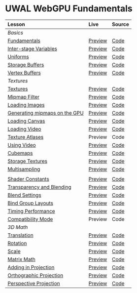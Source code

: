 # UWAL WebGPU Fundamentals

| Lesson | Live | Source |
|:- |:- |:- |
| _Basics_ |
| [Fundamentals](https://webgpufundamentals.org/webgpu/lessons/webgpu-fundamentals.html) | [Preview](https://ustymukhman.github.io/uwal/dist/lessons/lessons.html#fundamentals) | [Code](./fundamentals/index.js) |
| [Inter-stage Variables](https://webgpufundamentals.org/webgpu/lessons/webgpu-inter-stage-variables.html) | [Preview](https://ustymukhman.github.io/uwal/dist/lessons/lessons.html#inter-stage-variables) | [Code](./inter-stage-variables/index.js) |
| [Uniforms](https://webgpufundamentals.org/webgpu/lessons/webgpu-uniforms.html) | [Preview](https://ustymukhman.github.io/uwal/dist/lessons/lessons.html#uniforms) | [Code](./uniforms/index.js) |
| [Storage Buffers](https://webgpufundamentals.org/webgpu/lessons/webgpu-storage-buffers.html) | [Preview](https://ustymukhman.github.io/uwal/dist/lessons/lessons.html#storage-buffers) | [Code](./storage-buffers/index.js) |
| [Vertex Buffers](https://webgpufundamentals.org/webgpu/lessons/webgpu-vertex-buffers.html) | [Preview](https://ustymukhman.github.io/uwal/dist/lessons/lessons.html#vertex-buffers) | [Code](./vertex-buffers/index.js) |
| _Textures_ |
| [Textures](https://webgpufundamentals.org/webgpu/lessons/webgpu-textures.html) | [Preview](https://ustymukhman.github.io/uwal/dist/lessons/lessons.html#textures) | [Code](./textures/index.js) |
| [Mipmap Filter](https://webgpufundamentals.org/webgpu/lessons/webgpu-textures.html#mipmapfilter) | [Preview](https://ustymukhman.github.io/uwal/dist/lessons/lessons.html#mipmap-filter) | [Code](./mipmap-filter/index.js) |
| [Loading Images](https://webgpufundamentals.org/webgpu/lessons/webgpu-importing-textures.html) | [Preview](https://ustymukhman.github.io/uwal/dist/lessons/lessons.html#loading-images) | [Code](./loading-images/index.js) |
| [Generating mipmaps on the GPU](https://webgpufundamentals.org/webgpu/lessons/webgpu-importing-textures.html#generating-mips-on-the-gpu) | [Preview](https://ustymukhman.github.io/uwal/dist/lessons/lessons.html#gpu-mipmaps) | [Code](./gpu-mipmaps/index.js) |
| [Loading Canvas](https://webgpufundamentals.org/webgpu/lessons/webgpu-importing-textures.html#loading-canvas) | [Preview](https://ustymukhman.github.io/uwal/dist/lessons/lessons.html#loading-canvas) | [Code](./loading-canvas/index.js) |
| [Loading Video](https://webgpufundamentals.org/webgpu/lessons/webgpu-importing-textures.html#loading-video) | [Preview](https://ustymukhman.github.io/uwal/dist/lessons/lessons.html#loading-video) | [Code](./loading-video/index.js) |
| [Texture Atlases](https://webgpufundamentals.org/webgpu/lessons/webgpu-importing-textures.html#texture-atlases) | Preview | Code |
| [Using Video](https://webgpufundamentals.org/webgpu/lessons/webgpu-textures-external-video.html) | [Preview](https://ustymukhman.github.io/uwal/dist/lessons/lessons.html#using-video) | [Code](./using-video/index.js) |
| [Cubemaps](https://webgpufundamentals.org/webgpu/lessons/webgpu-cube-maps.html) | [Preview](https://ustymukhman.github.io/uwal/dist/lessons/lessons.html#cubemaps) | [Code](./cubemaps/index.js) |
| [Storage Textures](https://webgpufundamentals.org/webgpu/lessons/webgpu-storage-textures.html) | [Preview](https://ustymukhman.github.io/uwal/dist/lessons/lessons.html#storage-textures) | [Code](./storage-textures/index.js) |
| [Multisampling](https://webgpufundamentals.org/webgpu/lessons/webgpu-multisampling.html) | [Preview](https://ustymukhman.github.io/uwal/dist/lessons/lessons.html#multisampling) | [Code](./multisampling/index.js) |
|   |   |   |
| [Shader Constants](https://webgpufundamentals.org/webgpu/lessons/webgpu-constants.html) | [Preview](https://ustymukhman.github.io/uwal/dist/lessons/lessons.html#shader-constants) | [Code](./shader-constants/index.js) |
| [Transparency and Blending](https://webgpufundamentals.org/webgpu/lessons/webgpu-transparency.html) | [Preview](https://ustymukhman.github.io/uwal/dist/lessons/lessons.html#transparency) | [Code](./transparency/index.js) |
| [Blend Settings](https://webgpufundamentals.org/webgpu/lessons/webgpu-transparency.html#blend-settings) | [Preview](https://ustymukhman.github.io/uwal/dist/lessons/lessons.html#blend-settings) | [Code](./blend-settings/index.js) |
| [Bind Group Layouts](https://webgpufundamentals.org/webgpu/lessons/webgpu-bind-group-layouts.html) | [Preview](https://ustymukhman.github.io/uwal/dist/lessons/lessons.html#bind-group-layouts) | [Code](./bind-group-layouts/index.js) |
| [Timing Performance](https://webgpufundamentals.org/webgpu/lessons/webgpu-timing.html) | [Preview](https://ustymukhman.github.io/uwal/dist/lessons/lessons.html#timing-performance) | [Code](./timing-performance/index.js) |
| [Compatibility Mode](https://webgpufundamentals.org/webgpu/lessons/webgpu-compatibility-mode.html) | Preview | Code |
| _3D Math_ |
| [Translation](https://webgpufundamentals.org/webgpu/lessons/webgpu-translation.html) | [Preview](https://ustymukhman.github.io/uwal/dist/lessons/lessons.html#translation) | [Code](./translation/index.js) |
| [Rotation](https://webgpufundamentals.org/webgpu/lessons/webgpu-rotation.html) | [Preview](https://ustymukhman.github.io/uwal/dist/lessons/lessons.html#rotation) | [Code](./rotation/index.js) |
| [Scale](https://webgpufundamentals.org/webgpu/lessons/webgpu-scale.html) | [Preview](https://ustymukhman.github.io/uwal/dist/lessons/lessons.html#scale) | [Code](./scale/index.js) |
| [Matrix Math](https://webgpufundamentals.org/webgpu/lessons/webgpu-matrix-math.html) | [Preview](https://ustymukhman.github.io/uwal/dist/lessons/lessons.html#matrix-math) | [Code](./matrix-math/index.js) |
| [Adding in Projection](https://webgpufundamentals.org/webgpu/lessons/webgpu-matrix-math.html#adding-in-projection) | [Preview](https://ustymukhman.github.io/uwal/dist/lessons/lessons.html#adding-projection) | [Code](./adding-projection/index.js) |
| [Orthographic Projection](https://webgpufundamentals.org/webgpu/lessons/webgpu-orthographic-projection.html) | [Preview](https://ustymukhman.github.io/uwal/dist/lessons/lessons.html#orthographic-projection) | [Code](./orthographic-projection/index.js) |
| [Perspective Projection](https://webgpufundamentals.org/webgpu/lessons/webgpu-perspective-projection.html) | [Preview](https://ustymukhman.github.io/uwal/dist/lessons/lessons.html#perspective-projection) | [Code](./perspective-projection/index.js) |
